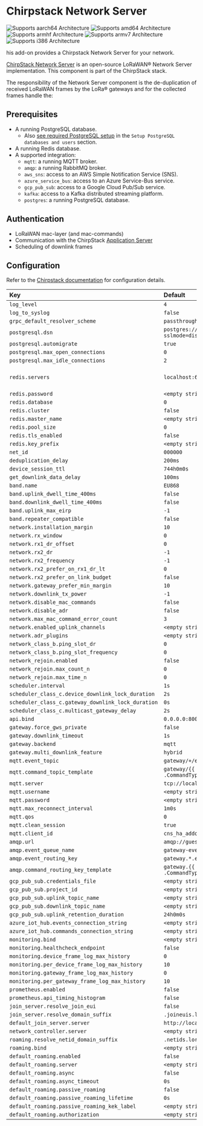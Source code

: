 # Chirpstack Network Server

![Supports aarch64 Architecture][aarch64-shield] ![Supports amd64 Architecture][amd64-shield] ![Supports armhf Architecture][armhf-shield] ![Supports armv7 Architecture][armv7-shield] ![Supports i386 Architecture][i386-shield]

his add-on provides a Chirpstack Network Server for your network.

[ChirpStack Network Server][network-server] is an open-source LoRaWAN® Network Server implementation. This component is part of the ChirpStack stack.

The responsibility of the Network Server component is the de-duplication of received LoRaWAN frames by the LoRa® gateways and for the collected frames handle the:

## Prerequisites

* A running PostgreSQL database.
  * Also [see required PostgreSQL setup][chirpstack-debian] in the `Setup PostgreSQL databases and users` section.
* A running Redis database.
* A supported integration:
  * `mqtt`: a running MQTT broker.
  * `amqp`: a running RabbitMQ broker.
  * `aws_sns`: access to an AWS Simple Notification Service (SNS).
  * `azure_service_bus`: access to an Azure Service-Bus service.
  * `gcp_pub_sub`: access to a Google Cloud Pub/Sub service.
  * `kafka`: access to a Kafka distributed streaming platform.
  * `postgres`: a running PostgreSQL database.

## Authentication

* LoRaWAN mac-layer (and mac-commands)
* Communication with the ChirpStack [Application Server][application-server]
* Scheduling of downlink frames

## Configuration

Refer to the [Chirpstack documentation][network-server-config] for configuration details.

| Key | Default | Note |
:--- | :-- | :--- |
| `log_level` | `4` | |
| `log_to_syslog` | `false` | |
| `grpc_default_resolver_scheme` | `passthrough` | |
| `postgresql.dsn` | `postgres://localhost/chirpstack_ns?sslmode=disable` | |
| `postgresql.automigrate` | `true` | |
| `postgresql.max_open_connections` | `0` | |
| `postgresql.max_idle_connections` | `2` | |
| `redis.servers` | `localhost:6379` | Comma separated string. |
| `redis.password` | `<empty string>` | |
| `redis.database` | `0` | |
| `redis.cluster` | `false` | |
| `redis.master_name` | `<empty string>` | |
| `redis.pool_size` | `0` | |
| `redis.tls_enabled` | `false` | |
| `redis.key_prefix` | `<empty string>` | |
| `net_id` | `000000` | |
| `deduplication_delay` | `200ms` | |
| `device_session_ttl` | `744h0m0s` | |
| `get_downlink_data_delay` | `100ms` | |
| `band.name` | `EU868` | |
| `band.uplink_dwell_time_400ms` | `false` | |
| `band.downlink_dwell_time_400ms` | `false` | |
| `band.uplink_max_eirp` | `-1` | |
| `band.repeater_compatible` | `false` | |
| `network.installation_margin` | `10` | |
| `network.rx_window` | `0` | |
| `network.rx1_dr_offset` | `0` | |
| `network.rx2_dr` | `-1` | |
| `network.rx2_frequency` | `-1` | |
| `network.rx2_prefer_on_rx1_dr_lt` | `0` | |
| `network.rx2_prefer_on_link_budget` | `false` | |
| `network.gateway_prefer_min_margin` | `10` | |
| `network.downlink_tx_power` | `-1` | |
| `network.disable_mac_commands` | `false` | |
| `network.disable_adr` | `false` | |
| `network.max_mac_command_error_count` | `3` | |
| `network.enabled_uplink_channels` | `<empty string>` | |
| `network.adr_plugins` | `<empty string>` | |
| `network_class_b.ping_slot_dr` | `0` | |
| `network_class_b.ping_slot_frequency` | `0` | |
| `network_rejoin.enabled` | `false` | |
| `network_rejoin.max_count_n` | `0` | |
| `network_rejoin.max_time_n` | `0` | |
| `scheduler.interval` | `1s` | |
| `scheduler_class_c.device_downlink_lock_duration` | `2s` | |
| `scheduler_class_c.gateway_downlink_lock_duration` | `0s` | |
| `scheduler_class_c.multicast_gateway_delay` | `2s` | |
| `api.bind` | `0.0.0.0:8000` | |
| `gateway.force_gws_private` | `false` | |
| `gateway.downlink_timeout` | `1s` | |
| `gateway.backend` | `mqtt` | |
| `gateway.multi_downlink_feature` | `hybrid` | |
| `mqtt.event_topic` | `gateway/+/event/+` | |
| `mqtt.command_topic_template` | `gateway/{{ .GatewayID }}/command/{{ .CommandType }}` | |
| `mqtt.server` | `tcp://localhost:1883` | |
| `mqtt.username` | `<empty string>` | |
| `mqtt.password` | `<empty string>` | |
| `mqtt.max_reconnect_interval` | `1m0s` | |
| `mqtt.qos` | `0` | |
| `mqtt.clean_session` | `true` | |
| `mqtt.client_id` | `cns_ha_addon` | |
| `amqp.url` | `amqp://guest:guest@localhost:5672` | |
| `amqp.event_queue_name` | `gateway-events` | |
| `amqp.event_routing_key` | `gateway.*.event.*` | |
| `amqp.command_routing_key_template` | `gateway.{{ .GatewayID }}.command.{{ .CommandType }}` | |
| `gcp_pub_sub.credentials_file` | `<empty string>` | |
| `gcp_pub_sub.project_id` | `<empty string>` | |
| `gcp_pub_sub.uplink_topic_name` | `<empty string>` | |
| `gcp_pub_sub.downlink_topic_name` | `<empty string>` | |
| `gcp_pub_sub.uplink_retention_duration` | `24h0m0s` | |
| `azure_iot_hub.events_connection_string` | `<empty string>` | |
| `azure_iot_hub.commands_connection_string` | `<empty string>` | |
| `monitoring.bind` | `<empty string>` | |
| `monitoring.healthcheck_endpoint` | `false` | |
| `monitoring.device_frame_log_max_history` | `0` | |
| `monitoring.per_device_frame_log_max_history` | `10` | |
| `monitoring.gateway_frame_log_max_history` | `0` | |
| `monitoring.per_gateway_frame_log_max_history` | `10` | |
| `prometheus.enabled` | `false` | |
| `prometheus.api_timing_histogram` | `false` | |
| `join_server.resolve_join_eui` | `false` | |
| `join_server.resolve_domain_suffix` | `.joineuis.lora-alliance.org` | |
| `default_join_server.server` | `http://localhost:8003` | |
| `network_controller.server` | `<empty string>` | |
| `roaming.resolve_netid_domain_suffix` | `.netids.lora-alliance.org` | |
| `roaming.bind` | `<empty string>` | |
| `default_roaming.enabled` | `false` | |
| `default_roaming.server` | `<empty string>` | |
| `default_roaming.async` | `false` | |
| `default_roaming.async_timeout` | `0s` | |
| `default_roaming.passive_roaming` | `false` | |
| `default_roaming.passive_roaming_lifetime` | `0s` | |
| `default_roaming.passive_roaming_kek_label` | `<empty string>` | |
| `default_roaming.authorization` | `<empty string>` | |

[aarch64-shield]: https://img.shields.io/badge/aarch64-yes-green.svg
[amd64-shield]: https://img.shields.io/badge/amd64-yes-green.svg
[armhf-shield]: https://img.shields.io/badge/armhf-yes-green.svg
[armv7-shield]: https://img.shields.io/badge/armv7-yes-green.svg
[i386-shield]: https://img.shields.io/badge/i386-yes-green.svg
[network-server]: https://www.chirpstack.io/network-server/
[network-server-config]: https://www.chirpstack.io/network-server/install/config/
[application-server]: https://www.chirpstack.io/application-server/
[common-data-format]: https://github.com/brocaar/chirpstack-api/blob/master/protobuf/gw/gw.proto
[chirpstack-debian]: https://www.chirpstack.io/project/guides/debian-ubuntu/
